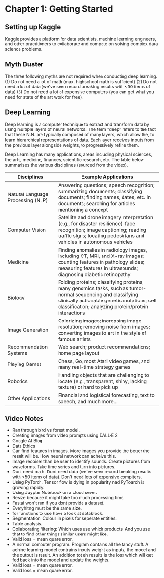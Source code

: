 # **Chapter 1:** Getting Started

## Setting up Kaggle 
Kaggle provides a platform for data scientists, machine learning engineers, and other practitioners to collaborate and compete on solving complex data science problems. 

## Myth Buster
The three following myths are not required when conducting deep learning. (1) Do not need a lot of math (max. highschool math is sufficient) (2) Do not need a lot of data (we've seen record breaking results with <50 items of data) (3) Do not need a lot of expensive computers (you can get what you need for state of the art work for free).

## Deep Learning
Deep learning is a computer technique to extract and transform data by using multiple layers of neural networks. The term “deep” refers to the fact that these N.N. are typically composed of many layers, which allow the, to learn hierarchical representations of data. Each layer receives inputs from the previous layer alongside weights, to progressively refine them. 

Deep Learning has many applications, areas including physical sciences, the arts, medicine, finances, scientific research, etc. The table below summarises the various disciplines (sourced from the video). 

| Disciplines | Example Applications |
| ----- | ----- |
| Natural Language Processing (NLP) | Answering questions; speech recognition; summarizing documents; classifying documents; finding names, dates, etc. in documents; searching for articles mentioning a concept |
| Computer Vision | Satellite and drone imagery interpretation (e.g., for disaster resilience); face recognition; image captioning; reading traffic signs; locating pedestrians and vehicles in autonomous vehicles |
| Medicine | Finding anomalies in radiology images, including CT, MRI, and X-ray images; counting features in pathology slides; measuring features in ultrasounds; diagnosing diabetic retinopathy |
| Biology | Folding proteins; classifying proteins; many genomics tasks, such as tumor-normal sequencing and classifying clinically actionable genetic mutations; cell classification; analyzing protein/protein interactions |
| Image Generation | Colorizing images; increasing image resolution; removing noise from images; converting images to art in the style of famous artists 
| Recommendation Systems | Web search; product recommendations; home page layout |
| Playing Games | Chess, Go, most Atari video games, and many real-time strategy games |
| Robotics | Handling objects that are challenging to locate (e.g., transparent, shiny, lacking texture) or hard to pick up |
| Other Applications | Financial and logistical forecasting, text to speech, and much more... |



## Video Notes
<ul>
  <li>Ran through bird vs forest model. </li>
  <li> Creating images from video prompts using DALL·E 2</li>
  <li> Google AI Blog</li>
  <li> Data Ethics</li>
  <li> Can find features in images. More images you provide the better the result will be. How neural network can acheive this. </li>
  <li> Image recoiser than be user to identify sounds. Create pictures from waveforms. Take time series and turn into pictures. </li>
  <li> Dont need math. Dont need data (we've seen record breaking results with <50 items of data). Don't need lots of expensive compiters. </li>
  <li> Using PyTorch. Tensor flow is dying in popularity nad PyToarch is growing rapidly. </li>
  <li> Using Juypter Notebook  on a cloud sever. </li>
  <li> Resize because it might take too much processing time. </li>
  <li> Fastai won't run if you dont provide a dataset.</li>
  <li> Everyhitng must be the same size. </li>  
  <li> for functions to use have a look at datablock. </li>
  <li> Segmentation. Colour in pixels for seperate entities. </li>  
  <li> Table analysis. </li>  
  <li> Collaborating filtering: Which uses use which products. And you use that to find other things similar users might like.  </li>
  <li> Valid loss = mean quare error. </li>  
  <li> A normal computer program. Program contains all the fancy stuff. A achine learning model contrains inputs weight as inputs, the model and the output is result.  An addition tot eh results is the loss which will get fed back into the model and update the weights.</li>  
  <li> Valid loss = mean quare error. </li>  
  <li> Valid loss = mean quare error. </li>    
</ul>
